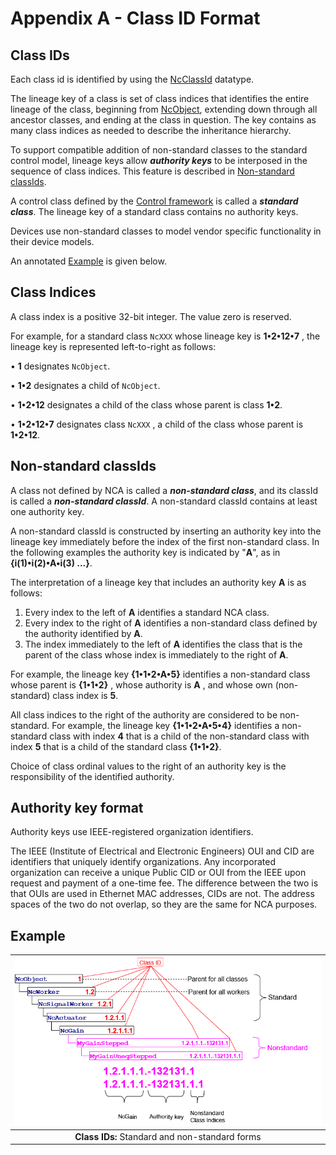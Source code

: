 # Appendix A - Class ID Format

## Class IDs

Each class id is identified by using the [NcClassId](https://specs.amwa.tv/ms-05-02/branches/v1.0-dev/docs/Framework.html#ncclassid) datatype.

The lineage key of a class is set of class indices that identifies the entire lineage of the class, beginning from [NcObject](https://specs.amwa.tv/ms-05-02/branches/v1.0-dev/docs/Framework.html#ncobject), extending down through all ancestor classes, and ending at the class in question. The key contains as many class indices as needed to describe the inheritance hierarchy.

To support compatible addition of non-standard classes to the standard control model, lineage keys allow _**authority keys**_ to be interposed in the sequence of class indices. This feature is described in [Non-standard classIds](#non-standard-classids).

A control class defined by the [Control framework](https://specs.amwa.tv/ms-05-02/) is called a _**standard class**_. The lineage key of a standard class contains no authority keys.

Devices use non-standard classes to model vendor specific functionality in their device models.

An annotated [Example](#example) is given below.

## Class Indices

A class index is a positive 32-bit integer. The value zero is reserved.

For example, for a standard class `NcXXX` whose lineage key is **1•2•12•7** , the lineage key is represented left-to-right as follows:

• **1** designates `NcObject`.

• **1•2** designates a child of `NcObject`.

• **1•2•12** designates a child of the class whose parent is class **1•2**.

• **1•2•12•7** designates class `NcXXX` , a child of the class whose parent is **1•2•12**.

## Non-standard classIds

A class not defined by NCA is called a _**non-standard class**_, and its classId is called a _**non-standard classId**_. A non-standard classId contains at least one authority key.

A non-standard classId is constructed by inserting an authority key into the lineage key immediately before the index of the first non-standard class. In the following examples the authority key is indicated by "**A**", as in **{i(1)•i(2)•A•i(3) ...}**.

The interpretation of a lineage key that includes an authority key **A** is as follows:

1. Every index to the left of **A** identifies a standard NCA class.
2. Every index to the right of **A** identifies a non-standard class defined by the authority identified by **A**.
3. The index immediately to the left of **A** identifies the class that is the parent of the class whose index is immediately to the right of **A**.

For example, the lineage key **{1•1•2•A•5}** identifies a non-standard class whose parent is **{1•1•2}** , whose authority is **A** , and whose own (non-standard) class index is **5**.

All class indices to the right of the authority are considered to be non-standard. For example, the lineage key **{1•1•2•A•5•4}** identifies a non-standard class with index **4** that is a child of the non-standard class with index **5** that is a child of the standard class **{1•1•2}**.

Choice of class ordinal values to the right of an authority key is the responsibility of the identified authority.

## Authority key format

Authority keys use IEEE-registered organization identifiers.

The IEEE (Institute of Electrical and Electronic Engineers) OUI and CID are identifiers that uniquely identify organizations. Any incorporated organization can receive a unique Public CID or OUI from the IEEE upon request and payment of a one-time fee. The difference between the two is that OUIs are used in Ethernet MAC addresses, CIDs are not. The address spaces of the two do not overlap, so they are the same for NCA purposes.

## Example

| ![Standard and non-standard class IDs for an NcGain subtree](images/ClassID.png) |
|:--:|
| **Class IDs:** Standard and non-standard forms |
